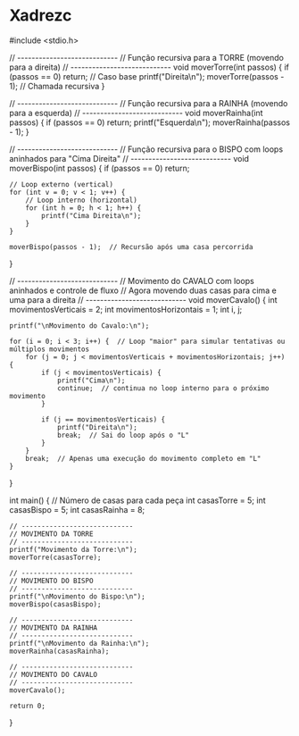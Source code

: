 # Xadrezc

#include <stdio.h>

// ----------------------------
// Função recursiva para a TORRE (movendo para a direita)
// ----------------------------
void moverTorre(int passos) {
    if (passos == 0) return;  // Caso base
    printf("Direita\n");
    moverTorre(passos - 1);   // Chamada recursiva
}

// ----------------------------
// Função recursiva para a RAINHA (movendo para a esquerda)
// ----------------------------
void moverRainha(int passos) {
    if (passos == 0) return;
    printf("Esquerda\n");
    moverRainha(passos - 1);
}

// ----------------------------
// Função recursiva para o BISPO com loops aninhados para "Cima Direita"
// ----------------------------
void moverBispo(int passos) {
    if (passos == 0) return;

    // Loop externo (vertical)
    for (int v = 0; v < 1; v++) {
        // Loop interno (horizontal)
        for (int h = 0; h < 1; h++) {
            printf("Cima Direita\n");
        }
    }

    moverBispo(passos - 1);  // Recursão após uma casa percorrida
}

// ----------------------------
// Movimento do CAVALO com loops aninhados e controle de fluxo
// Agora movendo duas casas para cima e uma para a direita
// ----------------------------
void moverCavalo() {
    int movimentosVerticais = 2;
    int movimentosHorizontais = 1;
    int i, j;

    printf("\nMovimento do Cavalo:\n");

    for (i = 0; i < 3; i++) {  // Loop "maior" para simular tentativas ou múltiplos movimentos
        for (j = 0; j < movimentosVerticais + movimentosHorizontais; j++) {
            if (j < movimentosVerticais) {
                printf("Cima\n");
                continue;  // continua no loop interno para o próximo movimento
            }

            if (j == movimentosVerticais) {
                printf("Direita\n");
                break;  // Sai do loop após o "L"
            }
        }
        break;  // Apenas uma execução do movimento completo em "L"
    }
}

int main() {
    // Número de casas para cada peça
    int casasTorre = 5;
    int casasBispo = 5;
    int casasRainha = 8;

    // ----------------------------
    // MOVIMENTO DA TORRE
    // ----------------------------
    printf("Movimento da Torre:\n");
    moverTorre(casasTorre);

    // ----------------------------
    // MOVIMENTO DO BISPO
    // ----------------------------
    printf("\nMovimento do Bispo:\n");
    moverBispo(casasBispo);

    // ----------------------------
    // MOVIMENTO DA RAINHA
    // ----------------------------
    printf("\nMovimento da Rainha:\n");
    moverRainha(casasRainha);

    // ----------------------------
    // MOVIMENTO DO CAVALO
    // ----------------------------
    moverCavalo();

    return 0;
}
